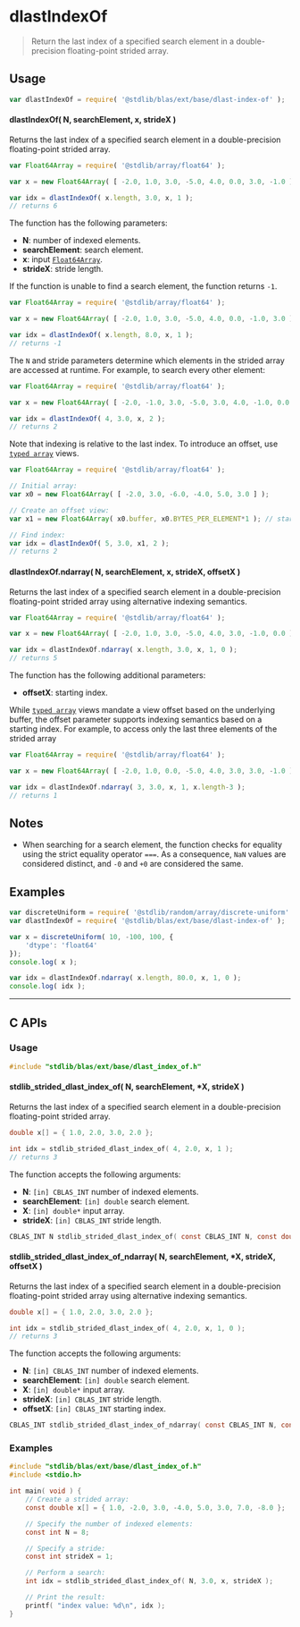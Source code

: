 <!--

@license Apache-2.0

Copyright (c) 2025 The Stdlib Authors.

Licensed under the Apache License, Version 2.0 (the "License");
you may not use this file except in compliance with the License.
You may obtain a copy of the License at

   http://www.apache.org/licenses/LICENSE-2.0

Unless required by applicable law or agreed to in writing, software
distributed under the License is distributed on an "AS IS" BASIS,
WITHOUT WARRANTIES OR CONDITIONS OF ANY KIND, either express or implied.
See the License for the specific language governing permissions and
limitations under the License.

-->

# dlastIndexOf

> Return the last index of a specified search element in a double-precision floating-point strided array.

<!-- Section to include introductory text. Make sure to keep an empty line after the intro `section` element and another before the `/section` close. -->

<section class="intro">

</section>

<!-- /.intro -->

<!-- Package usage documentation. -->

<section class="usage">

## Usage

```javascript
var dlastIndexOf = require( '@stdlib/blas/ext/base/dlast-index-of' );
```

#### dlastIndexOf( N, searchElement, x, strideX )

Returns the last index of a specified search element in a double-precision floating-point strided array.

```javascript
var Float64Array = require( '@stdlib/array/float64' );

var x = new Float64Array( [ -2.0, 1.0, 3.0, -5.0, 4.0, 0.0, 3.0, -1.0 ] );

var idx = dlastIndexOf( x.length, 3.0, x, 1 );
// returns 6
```

The function has the following parameters:

-   **N**: number of indexed elements.
-   **searchElement**: search element.
-   **x**: input [`Float64Array`][@stdlib/array/float64].
-   **strideX**: stride length.

If the function is unable to find a search element, the function returns `-1`.

```javascript
var Float64Array = require( '@stdlib/array/float64' );

var x = new Float64Array( [ -2.0, 1.0, 3.0, -5.0, 4.0, 0.0, -1.0, 3.0 ] );

var idx = dlastIndexOf( x.length, 8.0, x, 1 );
// returns -1
```

The `N` and stride parameters determine which elements in the strided array are accessed at runtime. For example, to search every other element:

```javascript
var Float64Array = require( '@stdlib/array/float64' );

var x = new Float64Array( [ -2.0, -1.0, 3.0, -5.0, 3.0, 4.0, -1.0, 0.0 ] );

var idx = dlastIndexOf( 4, 3.0, x, 2 );
// returns 2
```

Note that indexing is relative to the last index. To introduce an offset, use [`typed array`][mdn-typed-array] views.

```javascript
var Float64Array = require( '@stdlib/array/float64' );

// Initial array:
var x0 = new Float64Array( [ -2.0, 3.0, -6.0, -4.0, 5.0, 3.0 ] );

// Create an offset view:
var x1 = new Float64Array( x0.buffer, x0.BYTES_PER_ELEMENT*1 ); // start at 2nd element

// Find index:
var idx = dlastIndexOf( 5, 3.0, x1, 2 );
// returns 2
```

#### dlastIndexOf.ndarray( N, searchElement, x, strideX, offsetX )

Returns the last index of a specified search element in a double-precision floating-point strided array using alternative indexing semantics.

```javascript
var Float64Array = require( '@stdlib/array/float64' );

var x = new Float64Array( [ -2.0, 1.0, 3.0, -5.0, 4.0, 3.0, -1.0, 0.0 ] );

var idx = dlastIndexOf.ndarray( x.length, 3.0, x, 1, 0 );
// returns 5
```

The function has the following additional parameters:

-   **offsetX**: starting index.

While [`typed array`][mdn-typed-array] views mandate a view offset based on the underlying buffer, the offset parameter supports indexing semantics based on a starting index. For example, to access only the last three elements of the strided array

```javascript
var Float64Array = require( '@stdlib/array/float64' );

var x = new Float64Array( [ -2.0, 1.0, 0.0, -5.0, 4.0, 3.0, 3.0, -1.0 ] );

var idx = dlastIndexOf.ndarray( 3, 3.0, x, 1, x.length-3 );
// returns 1
```

</section>

<!-- /.usage -->

<!-- Package usage notes. Make sure to keep an empty line after the `section` element and another before the `/section` close. -->

<section class="notes">

## Notes

-   When searching for a search element, the function checks for equality using the strict equality operator `===`. As a consequence, `NaN` values are considered distinct, and `-0` and `+0` are considered the same.

</section>

<!-- /.notes -->

<!-- Package usage examples. -->

<section class="examples">

## Examples

<!-- eslint no-undef: "error" -->

```javascript
var discreteUniform = require( '@stdlib/random/array/discrete-uniform' );
var dlastIndexOf = require( '@stdlib/blas/ext/base/dlast-index-of' );

var x = discreteUniform( 10, -100, 100, {
    'dtype': 'float64'
});
console.log( x );

var idx = dlastIndexOf.ndarray( x.length, 80.0, x, 1, 0 );
console.log( idx );
```

</section>

<!-- /.examples -->

<!-- C interface documentation. -->

* * *

<section class="c">

## C APIs

<!-- Section to include introductory text. Make sure to keep an empty line after the intro `section` element and another before the `/section` close. -->

<section class="intro">

</section>

<!-- /.intro -->

<!-- C usage documentation. -->

<section class="usage">

### Usage

```c
#include "stdlib/blas/ext/base/dlast_index_of.h"
```

#### stdlib_strided_dlast_index_of( N, searchElement, \*X, strideX )

Returns the last index of a specified search element in a double-precision floating-point strided array.

```c
double x[] = { 1.0, 2.0, 3.0, 2.0 };

int idx = stdlib_strided_dlast_index_of( 4, 2.0, x, 1 );
// returns 3
```

The function accepts the following arguments:

-   **N**: `[in] CBLAS_INT` number of indexed elements.
-   **searchElement**: `[in] double` search element.
-   **X**: `[in] double*` input array.
-   **strideX**: `[in] CBLAS_INT` stride length.

```c
CBLAS_INT N stdlib_strided_dlast_index_of( const CBLAS_INT N, const double searchElement, const double *X, const CBLAS_INT strideX );
```

#### stdlib_strided_dlast_index_of_ndarray( N, searchElement, \*X, strideX, offsetX )

Returns the last index of a specified search element in a double-precision floating-point strided array using alternative indexing semantics.

```c
double x[] = { 1.0, 2.0, 3.0, 2.0 };

int idx = stdlib_strided_dlast_index_of( 4, 2.0, x, 1, 0 );
// returns 3
```

The function accepts the following arguments:

-   **N**: `[in] CBLAS_INT` number of indexed elements.
-   **searchElement**: `[in] double` search element.
-   **X**: `[in] double*` input array.
-   **strideX**: `[in] CBLAS_INT` stride length.
-   **offsetX**: `[in] CBLAS_INT` starting index.

```c
CBLAS_INT stdlib_strided_dlast_index_of_ndarray( const CBLAS_INT N, const double searchElement, const double *X, const CBLAS_INT strideX, const CBLAS_INT offsetX );
```

</section>

<!-- /.usage -->

<!-- C API usage notes. Make sure to keep an empty line after the `section` element and another before the `/section` close. -->

<section class="notes">

</section>

<!-- /.notes -->

<!-- C API usage examples. -->

<section class="examples">

### Examples

```c
#include "stdlib/blas/ext/base/dlast_index_of.h"
#include <stdio.h>

int main( void ) {
    // Create a strided array:
    const double x[] = { 1.0, -2.0, 3.0, -4.0, 5.0, 3.0, 7.0, -8.0 };

    // Specify the number of indexed elements:
    const int N = 8;

    // Specify a stride:
    const int strideX = 1;

    // Perform a search:
    int idx = stdlib_strided_dlast_index_of( N, 3.0, x, strideX );

    // Print the result:
    printf( "index value: %d\n", idx );
}
```

</section>

<!-- /.examples -->

</section>

<!-- /.c -->

<!-- Section to include cited references. If references are included, add a horizontal rule *before* the section. Make sure to keep an empty line after the `section` element and another before the `/section` close. -->

<section class="references">

</section>

<!-- /.references -->

<!-- Section for related `stdlib` packages. Do not manually edit this section, as it is automatically populated. -->

<section class="related">

</section>

<!-- /.related -->

<!-- Section for all links. Make sure to keep an empty line after the `section` element and another before the `/section` close. -->

<section class="links">

[@stdlib/array/float64]: https://github.com/stdlib-js/stdlib/tree/develop/lib/node_modules/%40stdlib/array/float64

[mdn-typed-array]: https://developer.mozilla.org/en-US/docs/Web/JavaScript/Reference/Global_Objects/TypedArray

</section>

<!-- /.links -->
